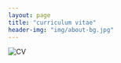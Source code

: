 ```yaml
---
layout: page
title: "curriculum vitae"
header-img: "img/about-bg.jpg"
---
```


![CV](http://github.com/badetitou/AltaCV/raw/master/cv.png)
